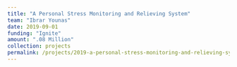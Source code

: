 ```yaml
---
title: "A Personal Stress Monitoring and Relieving System"
team: "Ibrar Younas"
date: 2019-09-01
funding: "Ignite"
amount: ".08 Million"
collection: projects
permalink: /projects/2019-a-personal-stress-monitoring-and-relieving-system
---
```

